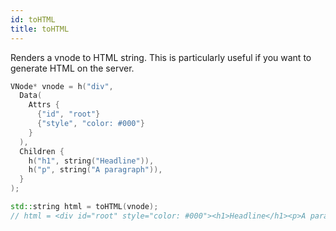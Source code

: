 ```yaml
---
id: toHTML
title: toHTML
---
```


Renders a vnode to HTML string. This is particularly useful if you want to generate HTML on the server.

```c++
VNode* vnode = h("div",
  Data(
    Attrs {
      {"id", "root"}
      {"style", "color: #000"}
    }
  ),
  Children {
    h("h1", string("Headline")),
    h("p", string("A paragraph")),
  }
);

std::string html = toHTML(vnode);
// html = <div id="root" style="color: #000"><h1>Headline</h1><p>A paragraph</p></div>;
```
